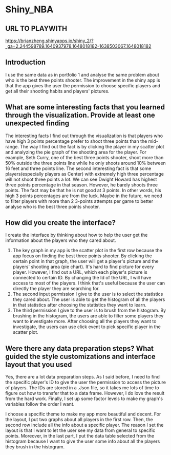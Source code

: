 # Shiny_NBA

## URL TO PLAYWITH
https://brianzheng.shinyapps.io/shiny_2/?_ga=2.244598789.1640937978.1648018182-1638503067.1648018182

## Introduction
  I use the same data as in portfolio 1 and analyse the same problem about who is the best three points shooter. The improvement in the shiny app is that the app gives the user the permission to choose specific players and get all their shooting habits and players' pictures.
  
## What are some interesting facts that you learned through the visualization. Provide at least one unexpected finding
  The interesting facts I find out through the visualization is that players who have high 3 points percentage prefer to shoot three points than the mid-range. The way I find out the fact is by clicking the player in my scatter plot and analyzing the pie graph of the shooting area for the player. For example, Seth Curry, one of the best three points shooter, shoot more than 50% outside the three points line while he only shoots around 10% between 16 feet and three points line.
  The second interesting fact is that some players(especially players as Center) with extremely high three percentage will not shoot three points a lot. We can see Dwight Howard has highest three points percentage in that season. However, he barely shoots three points. The fact may be that he is not good at 3 points. In other words, his high 3 points percentages are from the luck. Maybe in the future, we need to filter players with more than 2 3-points attempts per game to better analyse who is the best three points shooter.
  

## How did you create the interface?
  I create the interface by thinking about how to help the user get the information about the players who they cared about. 
  1) The key graph in my app is the scatter plot in the first row because the app focus on finding the best three points shooter. By clicking the certain point in that graph, the user will get a player's picture and the players' shooting area (pie chart). It's hard to find picture for every player. However, I find out a URL, which each player's picture is connected to certain ID. By changing the Id of the URL, I will have access to most of the players. I think that's useful because the user can directly the player they are searching for. 
  2) The second input permission I give to the user is to select the statistics they cared about. The user is able to get the histogram of all the players in that statistics after choosing the statistics they want to learn.
  3) The third permission I give to the user is to brush from the histogram. By brushing in the histogram, the users are able to filter some players they want to investigate more. After choosing all the players they want to investigate, the users can use click event to pick specific player in the scatter plot.

## Were there any data preparation steps? What guided the style customizations and interface layout that you used
  Yes, there are a lot data preparation steps. As I said before, I need to find the specific player's ID to give the user the permission to access the picture of players. The IDs are stored in a .Json file, so it takes me lots of time to figure out how to transfer that to a data frame. However, I do love the result from the hard work. Finally, I set up some factor levels to make my graph's variables follow the order I want.
  
  I choose a specific theme to make my app more beautiful and decent. For the layout, I put two graphs about all players in the first row. Then, the second row include all the info about a specific player. The reason I set the layout is that I want to let the user see my data from general to specific points. Moreover, in the last part, I put the data table selected from the histogram because I want to give the user some info about all the players they brush in the histogram. 
